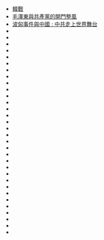 ####

- [韓戰](https://youtu.be/437AzZLXcWE)
- [毛澤東與共產黨的開門整風 ](https://youtu.be/6e2FLQqSVcs)
- [波匈事件與中國 : 中共走上世界舞台](https://youtu.be/S5FQr5J6AuU)
- []()
- []()
- []()
- []()
- []()
- []()
- []()
- []()
- []()
- []()
- []()
- []()
- []()
- []()
- []()
- []()
- []()
- []()
- []()
- []()
- []()
- []()
- []()
- []()
- []()
- []()
- []()
- []()
- []()
- []()
- []()
- []()
